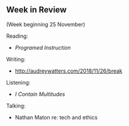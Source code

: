 ## Week in Review
(Week beginning 25 November)

Reading:
* _Programed Instruction_

Writing:
* http://audreywatters.com/2018/11/26/break

Listening:
* _I Contain Multitudes_

Talking:
* Nathan Maton re: tech and ethics
